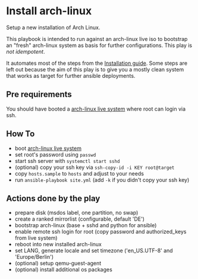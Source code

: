 # Install arch-linux
Setup a new installation of Arch Linux.

This playbook is intended to run against an arch-linux live iso
to bootstrap an "fresh" arch-linux system as basis for further 
configurations. This play is *not idempotent*.

It automates most of the steps from the 
[Installation guide](https://wiki.archlinux.org/index.php/Installation_guide).
Some steps are left out because the aim of this play is to give you
a mostly clean system that works as target for further ansible deployments.


## Pre requirements
You should have booted a [arch-linux live system](https://www.archlinux.org/download/)
where root can login via ssh.


## How To
- boot [arch-linux live system](https://www.archlinux.org/download/)
- set root's password using `passwd`
- start ssh server with `systemctl start sshd`
- (optional) copy your ssh key via `ssh-copy-id -i KEY root@target`
- copy `hosts.sample` to `hosts` and adjust to your needs
- run `ansible-playbook site.yml` (add `-k` if you didn't copy your ssh key)


## Actions done by the play
- prepare disk (msdos label, one partition, no swap)
- create a ranked mirrorlist (configurable, default 'DE')
- bootstrap arch-linux (base + sshd and python for ansible)
- enable remote ssh login for root (copy password and authorized_keys from live system)
- reboot into new installed arch-linux
- set LANG, generate locale and set timezone ('en_US.UTF-8' and 'Europe/Berlin')
- (optional) setup qemu-guest-agent
- (optional) install additional os packages
